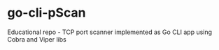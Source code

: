 # go-cli-pScan

Educational repo - TCP port scanner implemented as Go CLI app using Cobra and Viper libs
